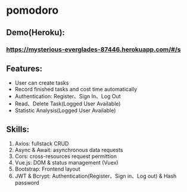 # pomodoro
## Demo(Heroku): 
### https://mysterious-everglades-87446.herokuapp.com/#/s

## Features:
- User can create tasks
- Record finished tasks and cost time automatically
- Authentication: Register、Sign In、Log Out
- Read、Delete Task(Logged User Available)
- Statistic Analysis(Logged User Available)



## Skills:
1. Axios: fullstack CRUD 
2. Async & Await: asynchronous data requests
3. Cors: cross-resources request permittion
4. Vue.js: DOM & status management (Vuex)
5. Bootstrap: Frontend layout
6. JWT & Bcrypt: Authentication(Register、Sign in、Log out) & Hash password
